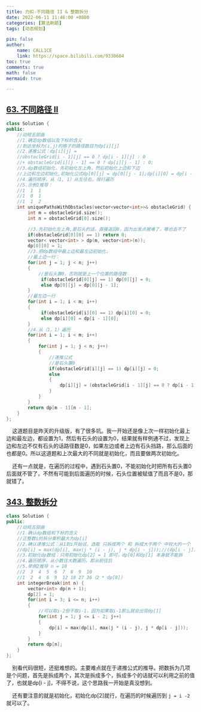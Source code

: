 ```yaml
---
title: 力扣-不同路径 II & 整数拆分
date: 2022-06-11 11:46:00 +0800
categories: [算法刷题]
tags: [动态规划]

pin: false
author: 
    name: CALL1CE
    link: https://space.bilibili.com/9330604
toc: true
comments: true
math: false
mermaid: true

---
```


## [63. 不同路径 II](https://leetcode.cn/problems/unique-paths-ii/)

```cpp
class Solution {
public:
    //动规五部曲
    //1.确定dp数组以及下标的含义
    //到达坐标为(i,j)的格子的路径数目为dp[i][j]
    //2.递推公式：dp[i][j] = 
    //obstacleGrid[i - 1][j] == 0 ? dp[i - 1][j] : 0 
    //+ obstacleGrid[i][j - 1] == 0 ? dp[i][j - 1] : 0;
    //3.dp数组初始化，先初始化左上角，然后初始化上边和下边
    //上边和左边初始化,初始化公式dp[0][j] = dp[0][j - 1];dp[i][0] = dp[i - 1][0]
    //4.遍历顺序，从（1, 1）从左往右，按行遍历
    //5.示例1推导：
    //1  1  1
    //1  0  1
    //1  1  2
    int uniquePathsWithObstacles(vector<vector<int>>& obstacleGrid) {
        int m = obstacleGrid.size();
        int n = obstacleGrid[0].size();

        //3.先初始化左上角,是石头的话，直接返回0，因为出发点被堵了，哪也去不了
        if(obstacleGrid[0][0] == 1) return 0;
        vector< vector<int> > dp(m, vector<int>(n));
        dp[0][0] = 1;
        //3.把dp数组中最上边和最左边初始化，
        //最上边一行：
        for(int j = 1; j < n; j++)
        {
            //是石头置0，否则就是上一个位置的路径数
             if(obstacleGrid[0][j] == 1) dp[0][j] = 0;
             else dp[0][j] = dp[0][j - 1];
        }
        //最左边一行
        for(int i = 1; i < m; i++)
        {
             if(obstacleGrid[i][0] == 1) dp[i][0] = 0;
             else dp[i][0] = dp[i - 1][0];
        }        
        //4.从（1，1）遍历
        for(int i = 1; i < m; i++)
        {
            for(int j = 1; j < n; j++)
            {
                //递推公式
                //是石头置0
                if(obstacleGrid[i][j] == 1) dp[i][j] = 0;
                else
                {
                    dp[i][j] = (obstacleGrid[i - 1][j] == 0 ? dp[i - 1][j] : 0 )+ (obstacleGrid[i][j - 1] == 0 ? dp[i][j - 1] : 0);
                }
            }
        }
        return dp[m - 1][n - 1];
    }
};
```

    这道题目是昨天的升级版，有了很多坑。我一开始还是像上次一样初始化最上边和最左边，都设置为1，然后有石头的设置为0，结果就有样例通不过，发现上边和左边不仅有石头的话路径数是0，如果左边或者上边有石头挡路，那么后面的也都是0。所以这道题和上次最大的不同就是初始化，而且要做两次初始化。

    还有一点就是，在遍历的过程中，遇到石头置0，不能初始化时把所有石头置0后面就不管了，不然有可能到后面遍历的时候，石头位置被赋值了而且不是0，那就错了。

## [343. 整数拆分](https://leetcode.cn/problems/integer-break/)

```cpp
class Solution {
public:
    //动规五部曲
    //1.确认dp数组和下标的含义
    //正整数i的拆分乘积最大为dp[i]
    //2.确认递推公式：从1到i开始试，选取 只拆成两个 和 拆成大于两个 中较大的一个
    //dp[i] = max(dp[i], max(j * (i - j), j * dp[i - j]));//(dp[i - j])拆的项肯定 >= 2
    //3.初始化dp数组：只用初始化dp[2] = 1 即可，dp[0]和dp[1] 本身就不能拆
    //4.遍历顺序，从小数往大数遍历，即从前往后
    //5.举例2推导 n = 10
    //2  3  4  5  6  7  8  9  10
    //1  2  4  6  9  12 18 27 36（2 * dp[8]）
    int integerBreak(int n) {
        vector<int> dp(n + 1);
        dp[2] = 1;
        for(int i = 3; i <= n; i++)
        {
            //可以取i-2但不取i-1，因为如果取i-1那么就会出现dp[1]
            for(int j = 1; j <= i - 2; j++)
            {
                dp[i] = max(dp[i], max(j * (i - j), j * dp[i - j]));
            }
        }
        return dp[n];
    }
};
```

    别看代码很短，还挺难想的。主要难点就在于递推公式的推导。把数拆为几项是个问题，首先是拆成两个，其次是拆成多个，拆成多个的话就可以利用之前的值了，也就是dp[i - j]，不得不说，这个思路我一开始是真没想到。

    还有要注意的就是初始化，初始化dp[2]就行，在遍历的时候遍历到 `j = i -2` 就可以了。 
